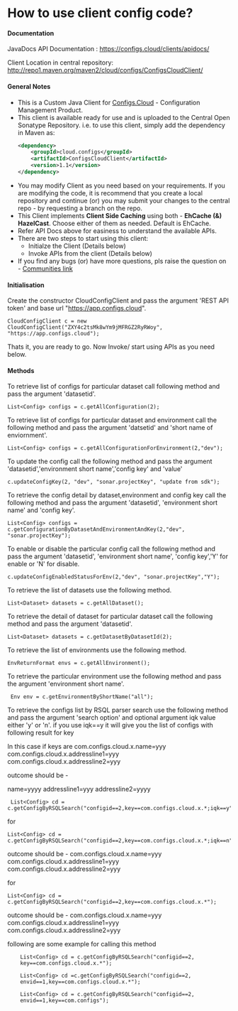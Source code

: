 # How to use client config code?

#### Documentation
JavaDocs API Documentation : https://configs.cloud/clients/apidocs/  

Client Location in central repository: http://repo1.maven.org/maven2/cloud/configs/ConfigsCloudClient/

#### General Notes
* This is a Custom Java Client for [Configs.Cloud](https://configs.cloud) - Configuration Management Product.
* This client is available ready for use and is uploaded to the Central Open Sonatype Repository. i.e. to use this client, simply add the dependency in Maven as:
	```xml
	<dependency>  
		<groupId>cloud.configs</groupId>  
		<artifactId>ConfigsCloudClient</artifactId>  
		<version>1.1</version>  
	</dependency>
	```
* You may modify Client as you need based on your requirements. If you are modifying the code, it is recommend that you create a local repository and continue (or) you may submit your changes to the central repo - by requesting a branch on the repo.
* This Client implements __Client Side Caching__ using both - **EhCache (&) HazelCast**. Choose either of them as needed. Default is EhCache.
* Refer API Docs above for easiness to understand the available APIs.
* There are two steps to start using this client:
	* Initialze the Client (Details below)
	* Invoke APIs from the client (Details below)
* If you find any bugs (or) have more questions, pls raise the question on - [Communities link](https://groups.google.com/forum/#!forum/configscloud---general-discussion-issues-and-feature-requests)


#### Initialisation 
Create the constructor CloudConfigClient and pass the argument 'REST API token' and base url "https://app.configs.cloud".

	CloudConfigClient c = new CloudConfigClient("ZXY4c2tsMk8wYm9jMFRGZ2RyRWoy", "https://app.configs.cloud");
	
Thats it, you are ready to go. Now Invoke/ start using APIs as you need below.

#### Methods	
To retrieve list of configs for particular dataset call  following method and pass the argument 'datasetid'.

	List<Config> configs = c.getAllConfiguration(2);

To retrieve list of configs for particular dataset and environment call the following method and pass the argument 'datsetid' and 'short name of enviornment'.

	List<Config> configs = c.getAllConfigurationForEnvironment(2,"dev");
	
To update the config call the following method and pass the argument 'datasetid','environment short name','config key' and 'value'

	c.updateConfigKey(2, "dev", "sonar.projectKey", "update from sdk");
	
To retrieve the config detail by dataset,environment and config key call the following method and pass the argument 'datasetid', 'environment short name' and 'config key'.

	List<Config> configs = c.getConfigurationByDatasetAndEnvironmentAndKey(2,"dev", "sonar.projectKey");
	
To enable or disable the particular config call the following method and pass the argument 'datasetid', 'environment short name', 'config key','Y' for enable or 'N' for disable.

	c.updateConfigEnabledStatusForEnv(2,"dev", "sonar.projectKey","Y");
	
To retrieve the list of datasets use the following method.

	List<Dataset> datasets = c.getAllDataset();
	
To retrieve the detail of dataset for particular dataset call the following method and pass the argument 'datasetid'.

	List<Dataset> datasets = c.getDatasetByDatasetId(2);
	
To retrieve the list of environments use the following method.

	EnvReturnFormat envs = c.getAllEnvironment();
	
To retrieve the particular environment use the following method and pass the argument 'environment short name'.
	 
	 Env env = c.getEnvironmentByShortName("all");
	
To retrieve the configs list by RSQL parser search use the following method and pass the argument 'search option' and optional argument iqk value either 'y' or 'n'. if you use iqk==y it will give you the list of configs with  following result for key

In this case if keys are 
com.configs.cloud.x.name=yyy
com.configs.cloud.x.addressline1=yyy
com.configs.cloud.x.addressline2=yyy

outcome should be -

name=yyyy
addressline1=yyy
addressline2=yyyy

	 List<Config> cd = c.getConfigByRSQLSearch("configid==2,key==com.configs.cloud.x.*;iqk==y");
	 

for	

	List<Config> cd = c.getConfigByRSQLSearch("configid==2,key==com.configs.cloud.x.*;iqk==n");

outcome should be -	
com.configs.cloud.x.name=yyy
com.configs.cloud.x.addressline1=yyy
com.configs.cloud.x.addressline2=yyy

for

	List<Config> cd = c.getConfigByRSQLSearch("configid==2,key==com.configs.cloud.x.*");
	
outcome should be -	
com.configs.cloud.x.name=yyy
com.configs.cloud.x.addressline1=yyy
com.configs.cloud.x.addressline2=yyy

following are some example for calling this method

		List<Config> cd = c.getConfigByRSQLSearch("configid==2,
		key==com.configs.cloud.x.*");
		
		List<Config> cd =c.getConfigByRSQLSearch("configid==2,
		envid==1,key==com.configs.cloud.x.*");
		
		List<Config> cd = c.getConfigByRSQLSearch("configid==2,
		envid==1,key==com.configs");
	
